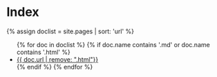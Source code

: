 # Index

{% assign doclist = site.pages | sort: 'url'  %}

<ul>
    {% for doc in doclist %}
        {% if doc.name contains '.md' or doc.name contains '.html' %}
            <li><a href="{{ site.baseurl }}{{ doc.url }}">{{ doc.url | remove: ".html"}}</a></li>
        {% endif %}
    {% endfor %}
</ul>